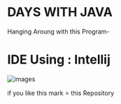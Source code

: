 # DAYS WITH JAVA 

Hanging Aroung with this Program-

# IDE Using : Intellij 


![images](https://user-images.githubusercontent.com/55251741/104769665-a8488280-5795-11eb-876f-7caf5d879a83.png)


if you like this mark ⭐ this Repository
